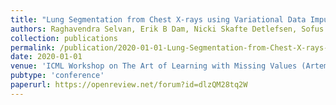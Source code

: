 ```yaml
---
title: "Lung Segmentation from Chest X-rays using Variational Data Imputation"
authors: Raghavendra Selvan, Erik B Dam, Nicki Skafte Detlefsen, Sofus Rischel, Kaining Sheng, Mads Nielsen, Akshay Pai
collection: publications
permalink: /publication/2020-01-01-Lung-Segmentation-from-Chest-X-rays-using-Variational-Data-Imputation
date: 2020-01-01
venue: 'ICML Workshop on The Art of Learning with Missing Values (Artemiss-2020)'
pubtype: 'conference'
paperurl: https://openreview.net/forum?id=dlzQM28tq2W
---
```


